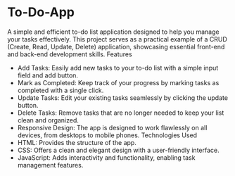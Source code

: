# To-Do-App
A simple and efficient to-do list application designed to help you manage your tasks effectively. This project serves as a practical example of a CRUD (Create, Read, Update, Delete) application, showcasing essential front-end and back-end development skills.
Features
 - Add Tasks: Easily add new tasks to your to-do list with a simple input field and add button.
 - Mark as Completed: Keep track of your progress by marking tasks as completed with a single click.
 - Update Tasks: Edit your existing tasks seamlessly by clicking the update button.
 - Delete Tasks: Remove tasks that are no longer needed to keep your list clean and organized.
 - Responsive Design: The app is designed to work flawlessly on all devices, from desktops to mobile phones.
Technologies Used
 - HTML: Provides the structure of the app.
 - CSS: Offers a clean and elegant design with a user-friendly interface.
 - JavaScript: Adds interactivity and functionality, enabling task management features.
